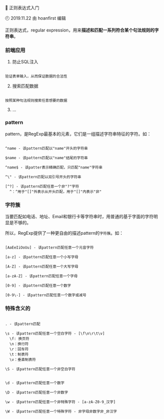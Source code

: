 🐾 正则表达式入门

🕘 2019.11.22 由 hoanfirst 编辑

正则表达式，regular expression，用来**描述和匹配一系列符合某个句法规则的字符串**。


### 前端应用

1. 防止SQL注入

```

验证表单输入，从而保证数据的合法性

```

2. 搜索匹配数据

```

按照某种句法规则搜索任意想要的数据

```

3. ...


### pattern

pattern，是RegExp最基本的元素，它们是一组描述字符串特征的字符。如：

```

^name - 该pattern匹配以"name"开头的字符串

$name - 该pattern匹配以"name"结尾的字符串

^name$ - 该patter表示精确匹配，只匹配"name"字符串

^\" - 该pattern匹配以双引号开头的字符串

[^?] - 该pattern匹配任意一个非"?"字符
  ^：^用于"[]"外表示从开头匹配，用于"[]"内表示"非"

```


### 字符簇

当要匹配如电话、地址、Email和银行卡等字符串时，用普通的基于字面的字符明显是不够的。

所以，RegExp提供了一种更自由的描述pattern的`字符簇`。如：

```

[AaEeIiOoUu] - 该pattern匹配任意一个元音字符

[a-z] - 该pattern匹配任意一个小写字母

[A-Z] - 该pattern匹配任意一个大写字母

[a-zA-Z] - 该pattern匹配任意一个字母

[0-9] - 该pattern匹配任意一个数字

[0-9\-] - 该pattern匹配任意一个数字或减号

```

### 特殊含义的

```

. - 该pattern匹配

\s - 该pattern匹配任意一个空白字符 - [\f\n\r\t\v]
  \f: 换页符
  \n：换行符
  \r：回车符
  \t：制表符
  \v：垂直制表符
  
\S - 该pattern匹配任意一个非空白字符


\d - 该pattern匹配任意一个数字

\D - 该pattern匹配任意一个非数字

\w - 该pattern匹配任意一个非特殊字符 - [a-zA-Z0-9_汉字]

\W - 该pattern匹配任意一个特殊字符 - 非字母非数字非_非汉字


```
